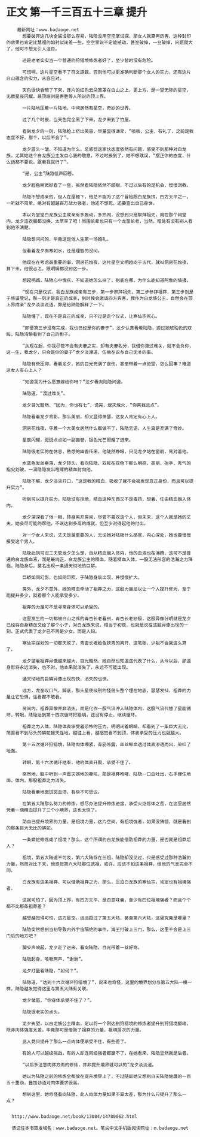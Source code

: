 # 正文 第一千三百五十三章 提升
        最新网址：www.badaoge.net
          想要破开这几块金属没那么容易，陆隐没用空空掌试探，那女人就算再厉害，这种封印的效果也肯定比慧祖的如封似闭差一些，空空掌说不定能撼动，甚至破掉，一旦破掉，问题就大了，他可不想太引人注目。
      
          还是老老实实当一个普通的狩猎境修炼者好了，至少暂时没有危险。
      
          可惜啊，这片星空看不了符文道数，否则他可以更准确判断那个女人的实力，还有这片白山蕴含的实力，从容应对。
      
          天色很快昏暗了下来，连片的红色云朵笼罩在白山之上，更上方，是一望无际的星空，无数星辰闪耀，最顶端则是寿胜等人所说的顶上界。
      
          一片陆地压着一片陆地，中间居然有星空，奇妙的世界。
      
          过了几个时辰，当天色完全黑了下来，龙夕来到了竹屋。
      
          看到龙夕的一刻，陆隐脸上挤出笑容，尽量显得谦卑，“咳咳，公主，有礼了，之前是我态度不好，那个，以后不会了”。
      
          龙夕眉头一皱，不知道为什么，总感觉这家伙态度依然有问题，感受不到那种对白龙族，尤其她这个白龙族公主发自心底的敬意，不过时辰到了，她不想耽误，“摆正你的态度，什么话都不要说，跟着我就行了”。
      
          “是，公主”陆隐低声回答。
      
          龙夕脸色稍微好看了一些，虽然看陆隐依然不顺眼，不过以后有的是机会，慢慢调教。
      
          陆隐不想成亲的，但人在屋檐下，他总不能为了这个冒险跟白龙族拼，四方天平之一，一听就不简单，绝对有超越百万战力强者，他还不想死，还要查出自己身世。
      
          本以为堂堂白龙族公主成亲有多轰动，多热闹，没想到只是祭拜祖先，就在那个祠堂内，龙夕连衣服都没换，太草率了吧！周围长辈也只有一个龙奎长老，当然，暗处有没有别人看到他不清楚。
      
          陆隐想问问的，毕竟这是他人生第一场婚礼。
      
          但看着龙夕面寒如水，还是理智的没问。
      
          他现在在考虑最重要的事，洞房花烛夜，这片星空文明趋向于古代，就叫洞房花烛夜，算下来，他很忐忑，跟明嫣都没到这一步。
      
          想起明嫣，陆隐心中愧疚，不知道她怎么样了，到底在哪，为什么能知道阿鲁的情报。
      
          “现在只是仪式，我白龙族成亲有三步，第一步祭拜祖先，第二步参拜祖莽，第三步则是于族谱登记，那一刻才是真正的成亲，到时候会邀请四方宾客，我作为白龙族公主，自然会在顶上界成亲”龙夕淡淡说道，算是给陆隐解释了一下。
      
          陆隐懂了，现在不是真正的成亲，只不过是走个仪式，让寒仙宗死心。
      
          “即便第三步没有完成，我也已经是你的妻子”，龙夕认真看着陆隐，透过她琥珀色的双眸，陆隐清晰看到了自己的影子。
      
          “从现在起，你我尽管不会有夫妻之实，却有夫妻名分，我借你渡过难关，就不会负你，这一生，我龙夕，只会是你的妻子”龙夕淡漠道，仿佛在说与自己无关的事。
      
          陆隐有些压抑，看着龙夕，她的目光充满了哀伤，甚至带着一点绝望，怎么回事？难道这女人有心上人？
      
          “知道我为什么愿意嫁给你吗？”龙夕看向陆隐问道。
      
          陆隐道，“渡过难关”。
      
          龙夕目光黯然，“因为，你也有七”，说完，熄灭烛火，“你离我远点”。
      
          陆隐看着龙夕背影，那么美丽，却又显得萧瑟，这女人肯定有心上人。
      
          洞房花烛夜，守着一个大美女居然什么都做不了，陆隐无语，人生真是充满了奇妙。
      
          星辰闪耀，斑斑点点如一副画卷，银色光芒照耀了进来。
      
          陆隐很老实的在休息，熟悉的幽香传来，他陡然睁眼，只见龙夕站在窗前，背对着他。
      
          水蓝色发丝垂落，龙夕转头，看向陆隐，双眸在夜色下那么明亮，美丽，抬手，秀气的指尖划破，一滴隐隐发出咆哮的精血射向他。
      
          陆隐不解，龙夕淡淡开口，“这是我的精血，吸收了就不会被发现真正身份，而且可以提升实力”。
      
          听到可以提升实力，陆隐没有拒绝，精血这种东西又不是毒药，想着，任由精血融入体内。
      
          龙夕深深看了他一眼，转身离开房间，尽管不喜欢这个人，但未来，这个人就是她的丈夫，她会尽可能的帮他，不说达到多高的成就，但至少对得起他的付出。
      
          对一个女人来说，丈夫是最重要的人，无论她对陆隐什么感官，内心深处，她也要慢慢接受这个男人。
      
          陆隐此刻可没工夫管龙夕怎么想，自从精血融入体内，他的血液也在沸腾，这可不是普通的白龙族血液，而是最纯正，白龙族公主的精血，随着精血入体，一股无法形容的浩瀚之力降临，陆隐身后，莫名出现一条通天彻地的巨蟒。
      
          巨蟒如同幻影，也如同印照，于陆隐身后出现，并慢慢扩大。
      
          房外，龙夕不意外，她的精血牵动了祖莽之力，这股力量足以让一个人提升修为，至于能提升多少，就看那个人能承受多少。
      
          祖莽的力量可不是寻常身体可以承受的。
      
          这里发生的一切都被白山之外的青杏长老看到，青杏长老怒极，这股异像分明就是龙夕已经将自身精血交给了那个小子，对白龙族来说，相当于初夜，也就是说在这股异像出现的一刻，正式代表了龙夕已不再是少女，而是人妇。
      
          寒仙宗谋划的一切都失败了，青杏长老脸色铁青的离开，这笔账，少祖不会就这么算了。
      
          龙夕望着祖莽异像越来越大，目光黯然，她自然也知道这代表了什么，从今以后，那道身影将永远消失，也不对，他本来就消失了，永远不可能出现。
      
          通天彻地的巨蟒异像出现的快，消失的也快。
      
          远方，龙奎叹口气，脚底，那头星使级别的怪兽头整个埋在地底，瑟瑟发抖，祖莽的力量让它恐惧，连看都不敢看。
      
          房间内，祖莽异像并非消失，而是化作一股气流冲入陆隐体内，这股气流代替了星能循环，转眼，陆隐达到第十四次循环狩猎境，还没有停止，继续循环。
      
          祖莽之力入体，陆隐体表承受着恐怖的压力，明明闭着眼睛，却看到了一条巨大无比，简直看不到尽头的蟒蛇接天连地，越往上看，越感觉看不到顶，体表承受的压力也就越大。
      
          第十五次循环狩猎境，陆隐肉体绷紧，青筋外露，丝丝鲜血透过体表渗透而出，染红了地面。
      
          转眼，第十六次循环结束，他的体表开裂，承受不住了。
      
          突然地，脑中听到一声震天撼地的嘶吼，那是祖莽咆哮，陆隐一口血吐出，右手撑住地面，体内，那股祖莽之力消失。
      
          陆隐看着地面斑斑血渍，有些不可思议。
      
          在第五大陆那么努力的修炼，想尽办法提升修炼进度，承受火焰炼体之苦，在这里居然凭着一滴精血提升了三个小境界，这也太快了。
      
          助自己提升境界的力量，是祖境力量，这片空间，有祖境强者，如果没猜错，就是看到的那条巨大无比的蟒蛇。
      
          一条蟒蛇修炼成了祖境？那么，这个所谓的白龙族能借助祖莽的力量，是否就是祖莽后人？
      
          祖境，第五大陆遥不可及，第六大陆存在三祖，陆隐却没见过，只是感受过那种浩瀚的力量，然而对比下来，他感觉第六大陆那位武祖，或许，应该不如这条祖莽，给他的气息完全不同。
      
          白龙族有这条祖莽，可以借助祖莽之力，那么，压迫白龙族的寒仙宗，肯定也有祖境强者。
      
          这就可怕了，因为顶上界，有四方天平，是否意味着，至少有四位祖境强者？而且个个都不比那条祖莽差？
      
          越想越觉得可怕，这方星空，远远超过了第五大陆，甚至第六大陆，这里究竟是哪里？
      
          陆隐突然想到当初导致内外宇宙隔绝的事件，海王打破上三门，那么，这里不会是上三门后的地方吧？
      
          脚步声响起，龙夕走了进来，看向陆隐，目光带着一丝好奇。
      
          陆隐起身，咳嗽两声，“谢谢”。
      
          龙夕打量着陆隐，“如何？”。
      
          陆隐道，“达到十六次循环狩猎境了”，说来也奇怪，这里的境界划分与第五大陆一模一样，陆隐越发觉得这里与第五大陆有关联。
      
          龙夕皱眉，“你身体承受不住了？”。
      
          陆隐很老实的点头。
      
          龙夕失望，以白龙族公主精血，足以将一个刚达到狩猎境的修炼者提升到狩猎境巅峰，除非肉体强度太差，毕竟那可是借助了祖莽的力量，祖境层次的力量。
      
          此人竟只提升了那么一点肉体便承受不住，有些差了。
      
          有的人可以越级挑战，有的人却连同级强者都赢不了，在她看来，陆隐显然就是后者。
      
          “以后多注意肉体方面的修炼，并非提升境界就可以的”龙夕淡淡道。
      
          她以为陆隐之前的修炼全都放在提升境界上了，不过随即她又想到白天陆隐施展的一百五十重劲，叠加劲道对肉体要求很高。
      
          想到这里，她奇怪看向陆隐，此人肉体力量如果不算太差，那为什么只提升了那么一点？
      
      
      http://www.badaoge.net/book/13084/14780062.html
      
      请记住本书首发域名：www.badaoge.net。笔尖中文手机版阅读网址：m.badaoge.net